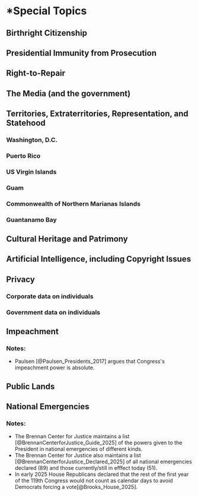 # *Special Topics

## Birthright Citizenship

## Presidential Immunity from Prosecution

## Right-to-Repair

## The Media (and the government)

## Territories, Extraterritories, Representation, and Statehood

### Washington, D.C.

### Puerto Rico

### US Virgin Islands

### Guam

### Commonwealth of Northern Marianas Islands

### Guantanamo Bay

## Cultural Heritage and Patrimony

## Artificial Intelligence, including Copyright Issues

## Privacy

### Corporate data on individuals

### Government data on individuals

## Impeachment

### Notes:

- Paulsen [@Paulsen_Presidents_2017] argues that Congress's impeachment power is absolute.

## Public Lands

## National Emergencies

### Notes:

- The Brennan Center for Justice maintains a list [@BrennanCenterforJustice_Guide_2025] of the powers given to the President in national emergencies of different kinds.
- The Brennan Center for Justice also maintains a list [@BrennanCenterforJustice_Declared_2025] of all national emergencies declared (89) and those currently/still in efffect today (51).
- In early 2025 House Republicans declared that the rest of the first year of the 119th Congress would not count as calendar days to avoid Democrats forcing a vote[@Brooks_House_2025].  
